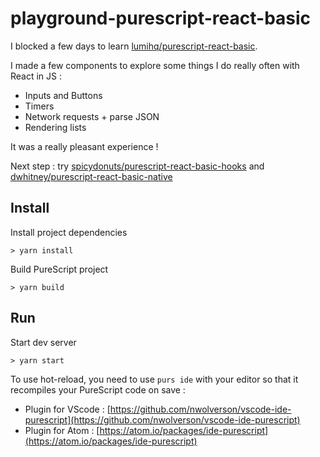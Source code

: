 # playground-purescript-react-basic

I blocked a few days to learn [lumihq/purescript-react-basic](https://github.com/lumihq/purescript-react-basic).

I made a few components to explore some things I do really often with React in JS :

- Inputs and Buttons
- Timers
- Network requests + parse JSON
- Rendering lists

It was a really pleasant experience !

Next step : try [spicydonuts/purescript-react-basic-hooks](https://github.com/spicydonuts/purescript-react-basic-hooks) and [dwhitney/purescript-react-basic-native](https://github.com/dwhitney/purescript-react-basic-native)

## Install

Install project dependencies

```
> yarn install
```

Build PureScript project

```
> yarn build
```

## Run

Start dev server

```
> yarn start
```

To use hot-reload, you need to use `purs ide` with your editor so that it recompiles your PureScript code on save :

- Plugin for VScode : [https://github.com/nwolverson/vscode-ide-purescript](https://github.com/nwolverson/vscode-ide-purescript)
- Plugin for Atom : [https://atom.io/packages/ide-purescript](https://atom.io/packages/ide-purescript)
